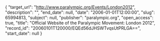 {
  "target_url": "http://www.paralympic.org/Events/London2012", 
  "description": "", 
  "end_date": null, 
  "date": "2006-01-01T12:00:00", 
  "slug": 65994813, 
  "subject": null, 
  "publisher": "paralympic.org", 
  "open_access": true, 
  "title": "Official Website of the Paralympic Movement: London 2012", 
  "record_id": "20060101T120000/EQEd56dJHSWTvqsUtPRLGA==", 
  "start_date": null
}

